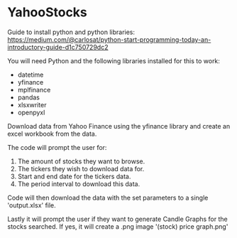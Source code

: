 # YahooStocks
Guide to install python and python libraries:
https://medium.com/@carlosat/python-start-programming-today-an-introductory-guide-d1c750729dc2

You will need Python and the following libraries installed for this to work:
  * datetime
  * yfinance
  * mplfinance
  * pandas
  * xlsxwriter
  * openpyxl
  
Download data from Yahoo Finance using the yfinance library and create an excel workbook from the data.

The code will prompt the user for:
  1. The amount of stocks they want to browse.
  2. The tickers they wish to download data for.
  3. Start and end date for the tickers data.
  4. The period interval to download this data.
  
Code will then download the data with the set parameters to a single 'output.xlsx' file. 

Lastly it will prompt the user if they want to generate Candle Graphs for the stocks searched. If yes, it will create a .png image '(stock) price graph.png'
